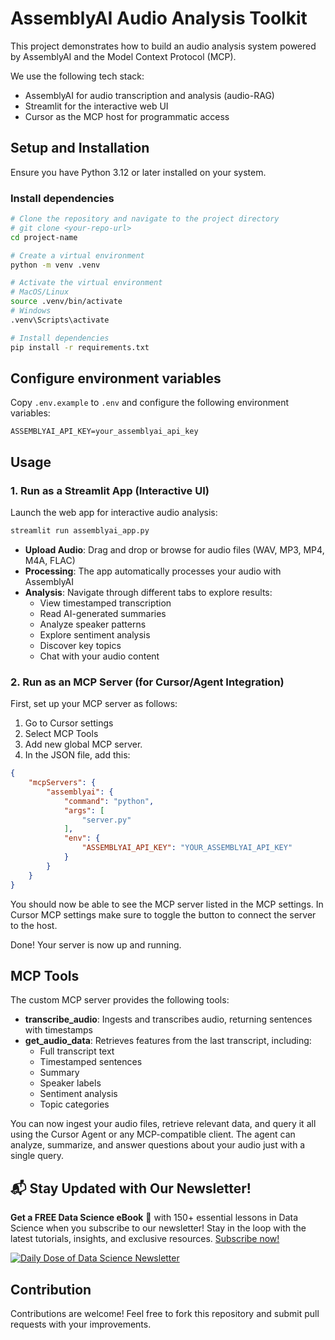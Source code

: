 # AssemblyAI Audio Analysis Toolkit

This project demonstrates how to build an audio analysis system powered by AssemblyAI and the Model Context Protocol (MCP).

We use the following tech stack:

- AssemblyAI for audio transcription and analysis (audio-RAG)
- Streamlit for the interactive web UI
- Cursor as the MCP host for programmatic access

## Setup and Installation

Ensure you have Python 3.12 or later installed on your system.

### Install dependencies

```bash
# Clone the repository and navigate to the project directory
# git clone <your-repo-url>
cd project-name

# Create a virtual environment
python -m venv .venv

# Activate the virtual environment
# MacOS/Linux
source .venv/bin/activate
# Windows
.venv\Scripts\activate

# Install dependencies
pip install -r requirements.txt
```

## Configure environment variables
Copy `.env.example` to `.env` and configure the following environment variables:

```
ASSEMBLYAI_API_KEY=your_assemblyai_api_key
```

## Usage

### 1. Run as a Streamlit App (Interactive UI)

Launch the web app for interactive audio analysis:

```bash
streamlit run assemblyai_app.py
```

- **Upload Audio**: Drag and drop or browse for audio files (WAV, MP3, MP4, M4A, FLAC)
- **Processing**: The app automatically processes your audio with AssemblyAI
- **Analysis**: Navigate through different tabs to explore results:
  - View timestamped transcription
  - Read AI-generated summaries
  - Analyze speaker patterns
  - Explore sentiment analysis
  - Discover key topics
  - Chat with your audio content

### 2. Run as an MCP Server (for Cursor/Agent Integration)

First, set up your MCP server as follows:

1. Go to Cursor settings
2. Select MCP Tools
3. Add new global MCP server.
4. In the JSON file, add this:

```json
{
    "mcpServers": {
        "assemblyai": {
            "command": "python",
            "args": [
                "server.py"
            ],
            "env": {
                "ASSEMBLYAI_API_KEY": "YOUR_ASSEMBLYAI_API_KEY"
            }
        }
    }
}
```
You should now be able to see the MCP server listed in the MCP settings. In Cursor MCP settings make sure to toggle the button to connect the server to the host.

Done! Your server is now up and running.

## MCP Tools

The custom MCP server provides the following tools:

- **transcribe_audio**: Ingests and transcribes audio, returning sentences with timestamps
- **get_audio_data**: Retrieves features from the last transcript, including:
  - Full transcript text
  - Timestamped sentences
  - Summary
  - Speaker labels
  - Sentiment analysis
  - Topic categories

You can now ingest your audio files, retrieve relevant data, and query it all using the Cursor Agent or any MCP-compatible client. The agent can analyze, summarize, and answer questions about your audio just with a single query.

## 📬 Stay Updated with Our Newsletter!

**Get a FREE Data Science eBook** 📖 with 150+ essential lessons in Data Science when you subscribe to our newsletter! Stay in the loop with the latest tutorials, insights, and exclusive resources. [Subscribe now!](https://join.dailydoseofds.com)

[![Daily Dose of Data Science Newsletter](https://github.com/patchy631/ai-engineering/blob/main/resources/join_ddods.png)](https://join.dailydoseofds.com)

## Contribution

Contributions are welcome! Feel free to fork this repository and submit pull requests with your improvements.


